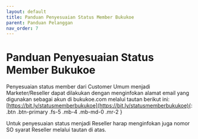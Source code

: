 ```yaml
---
layout: default
title: Panduan Penyesuaian Status Member Bukukoe
parent: Panduan Pelanggan 
nav_order: 7
---
```

# Panduan Penyesuaian Status Member Bukukoe

Penyesuaian status member dari Customer Umum menjadi Marketer/Reseller dapat dilakukan dengan menginfokan alamat email yang digunakan sebagai akun di bukukoe.com melalui tautan berikut ini:
[https://bit.ly/statusmemberbukukoe](https://bit.ly/statusmemberbukukoe){: .btn .btn-primary .fs-5 .mb-4 .mb-md-0 .mr-2 }

Untuk penyesuaian status menjadi Reseller harap menginfokan juga nomor SO syarat Reseller melalui tautan di atas.
